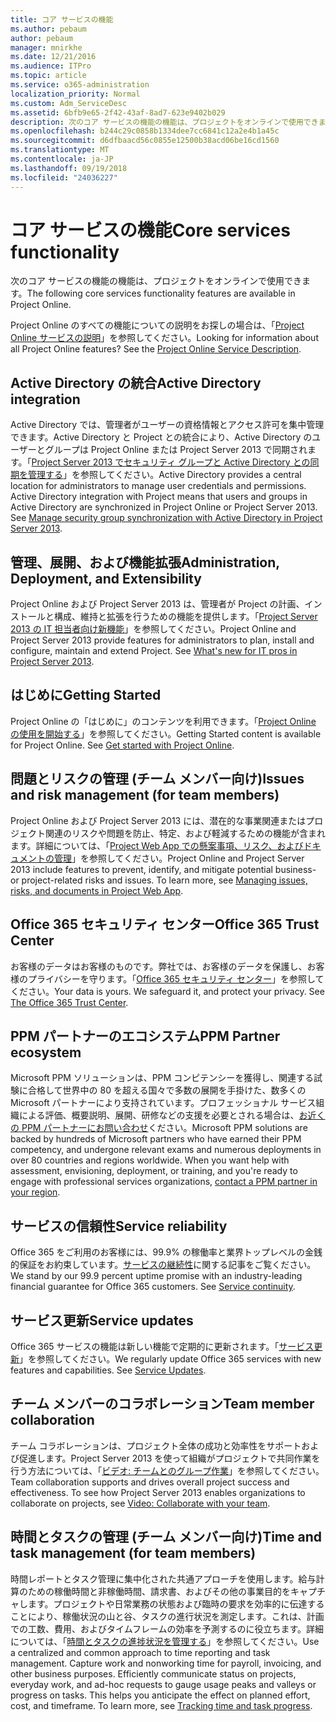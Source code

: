 ```yaml
---
title: コア サービスの機能
ms.author: pebaum
author: pebaum
manager: mnirkhe
ms.date: 12/21/2016
ms.audience: ITPro
ms.topic: article
ms.service: o365-administration
localization_priority: Normal
ms.custom: Adm_ServiceDesc
ms.assetid: 6bfb9e65-2f42-43af-8ad7-623e9402b029
description: 次のコア サービスの機能の機能は、プロジェクトをオンラインで使用できます。
ms.openlocfilehash: b244c29c0858b1334dee7cc6841c12a2e4b1a45c
ms.sourcegitcommit: d6dfbaacd56c0855e12500b38acd06be16cd1560
ms.translationtype: MT
ms.contentlocale: ja-JP
ms.lasthandoff: 09/19/2018
ms.locfileid: "24036227"
---
```

# <a name="core-services-functionality"></a><span data-ttu-id="06d24-103">コア サービスの機能</span><span class="sxs-lookup"><span data-stu-id="06d24-103">Core services functionality</span></span>

<span data-ttu-id="06d24-104">次のコア サービスの機能の機能は、プロジェクトをオンラインで使用できます。</span><span class="sxs-lookup"><span data-stu-id="06d24-104">The following core services functionality features are available in Project Online.</span></span>
  
<span data-ttu-id="06d24-p101">Project Online のすべての機能についての説明をお探しの場合は、「[Project Online サービスの説明](project-online-service-description.md)」を参照してください。</span><span class="sxs-lookup"><span data-stu-id="06d24-p101">Looking for information about all Project Online features? See the [Project Online Service Description](project-online-service-description.md).</span></span>
  
## <a name="active-directory-integration"></a><span data-ttu-id="06d24-107">Active Directory の統合</span><span class="sxs-lookup"><span data-stu-id="06d24-107">Active Directory integration</span></span>
<span data-ttu-id="06d24-108"><a name="bkmk_AD_Integration"> </a></span><span class="sxs-lookup"><span data-stu-id="06d24-108"></span></span>

<span data-ttu-id="06d24-p102">Active Directory では、管理者がユーザーの資格情報とアクセス許可を集中管理できます。Active Directory と Project との統合により、Active Directory のユーザーとグループは Project Online または Project Server 2013 で同期されます。「[Project Server 2013 でセキュリティ グループと Active Directory との同期を管理する](https://go.microsoft.com/fwlink/p/?LinkId=402631)」を参照してください。</span><span class="sxs-lookup"><span data-stu-id="06d24-p102">Active Directory provides a central location for administrators to manage user credentials and permissions. Active Directory integration with Project means that users and groups in Active Directory are synchronized in Project Online or Project Server 2013. See [Manage security group synchronization with Active Directory in Project Server 2013](https://go.microsoft.com/fwlink/p/?LinkId=402631).</span></span>
  
## <a name="administration-deployment-and-extensibility"></a><span data-ttu-id="06d24-112">管理、展開、および機能拡張</span><span class="sxs-lookup"><span data-stu-id="06d24-112">Administration, Deployment, and Extensibility</span></span>
<span data-ttu-id="06d24-113"><a name="bkmk_AdministrationDeploymentExtensibility"> </a></span><span class="sxs-lookup"><span data-stu-id="06d24-113"></span></span>

<span data-ttu-id="06d24-p103">Project Online および Project Server 2013 は、管理者が Project の計画、インストールと構成、維持と拡張を行うための機能を提供します。「[Project Server 2013 の IT 担当者向け新機能](https://go.microsoft.com/fwlink/p/?LinkId=272017)」を参照してください。</span><span class="sxs-lookup"><span data-stu-id="06d24-p103">Project Online and Project Server 2013 provide features for administrators to plan, install and configure, maintain and extend Project. See [What's new for IT pros in Project Server 2013](https://go.microsoft.com/fwlink/p/?LinkId=272017).</span></span>
  
## <a name="getting-started"></a><span data-ttu-id="06d24-116">はじめに</span><span class="sxs-lookup"><span data-stu-id="06d24-116">Getting Started</span></span>
<span data-ttu-id="06d24-117"><a name="bkmk_GettingStarted"> </a></span><span class="sxs-lookup"><span data-stu-id="06d24-117"></span></span>

<span data-ttu-id="06d24-p104">Project Online の「はじめに」のコンテンツを利用できます。「[Project Online の使用を開始する](https://support.office.com/en-us/article/Get-started-with-Project-Online-E3E5F64F-ADA5-4F9D-A578-130B2D4E5F11?ui=en-US&amp;rs=en-US&amp;ad=US)」を参照してください。</span><span class="sxs-lookup"><span data-stu-id="06d24-p104">Getting Started content is available for Project Online. See [Get started with Project Online](https://support.office.com/en-us/article/Get-started-with-Project-Online-E3E5F64F-ADA5-4F9D-A578-130B2D4E5F11?ui=en-US&amp;rs=en-US&amp;ad=US).</span></span>
  
## <a name="issues-and-risk-management-for-team-members"></a><span data-ttu-id="06d24-120">問題とリスクの管理 (チーム メンバー向け)</span><span class="sxs-lookup"><span data-stu-id="06d24-120">Issues and risk management (for team members)</span></span>
<span data-ttu-id="06d24-121"><a name="bkmk_IssuesRiskManagement"> </a></span><span class="sxs-lookup"><span data-stu-id="06d24-121"></span></span>

<span data-ttu-id="06d24-p105">Project Online および Project Server 2013 には、潜在的な事業関連またはプロジェクト関連のリスクや問題を防止、特定、および軽減するための機能が含まれます。詳細については、「[Project Web App での懸案事項、リスク、およびドキュメントの管理](https://go.microsoft.com/fwlink/?LinkId=402634)」を参照してください。</span><span class="sxs-lookup"><span data-stu-id="06d24-p105">Project Online and Project Server 2013 include features to prevent, identify, and mitigate potential business- or project-related risks and issues. To learn more, see [Managing issues, risks, and documents in Project Web App](https://go.microsoft.com/fwlink/?LinkId=402634).</span></span>
  
## <a name="office-365-trust-center"></a><span data-ttu-id="06d24-124">Office 365 セキュリティ センター</span><span class="sxs-lookup"><span data-stu-id="06d24-124">Office 365 Trust Center</span></span>
<span data-ttu-id="06d24-125"><a name="bkmk_Office365TrustCenter"> </a></span><span class="sxs-lookup"><span data-stu-id="06d24-125"></span></span>

<span data-ttu-id="06d24-p106">お客様のデータはお客様のものです。弊社では、お客様のデータを保護し、お客様のプライバシーを守ります。「[Office 365 セキュリティ センター](https://go.microsoft.com/fwlink/?LinkId=402637)」を参照してください。</span><span class="sxs-lookup"><span data-stu-id="06d24-p106">Your data is yours. We safeguard it, and protect your privacy. See [The Office 365 Trust Center](https://go.microsoft.com/fwlink/?LinkId=402637).</span></span>
  
## <a name="ppm-partner-ecosystem"></a><span data-ttu-id="06d24-129">PPM パートナーのエコシステム</span><span class="sxs-lookup"><span data-stu-id="06d24-129">PPM Partner ecosystem</span></span>
<span data-ttu-id="06d24-130"><a name="bkmk_ProjectPortfolioManagementPartner"> </a></span><span class="sxs-lookup"><span data-stu-id="06d24-130"></span></span>

<span data-ttu-id="06d24-p107">Microsoft PPM ソリューションは、PPM コンピテンシーを獲得し、関連する試験に合格して世界中の 80 を超える国々で多数の展開を手掛けた、数多くの Microsoft パートナーにより支持されています。プロフェッショナル サービス組織による評価、概要説明、展開、研修などの支援を必要とされる場合は、[お近くの PPM パートナーにお問い合わせ](https://go.microsoft.com/fwlink/p/?LinkId=272646)ください。</span><span class="sxs-lookup"><span data-stu-id="06d24-p107">Microsoft PPM solutions are backed by hundreds of Microsoft partners who have earned their PPM competency, and undergone relevant exams and numerous deployments in over 80 countries and regions worldwide. When you want help with assessment, envisioning, deployment, or training, and you're ready to engage with professional services organizations, [contact a PPM partner in your region](https://go.microsoft.com/fwlink/p/?LinkId=272646).</span></span>
  
## <a name="service-reliability"></a><span data-ttu-id="06d24-133">サービスの信頼性</span><span class="sxs-lookup"><span data-stu-id="06d24-133">Service reliability</span></span>
<span data-ttu-id="06d24-134"><a name="bkmk_ServiceReliability"> </a></span><span class="sxs-lookup"><span data-stu-id="06d24-134"></span></span>

<span data-ttu-id="06d24-p108">Office 365 をご利用のお客様には、99.9% の稼働率と業界トップレベルの金銭的保証をお約束しています。[サービスの継続性](https://go.microsoft.com/fwlink/?LinkId=402653)に関する記事をご覧ください。</span><span class="sxs-lookup"><span data-stu-id="06d24-p108">We stand by our 99.9 percent uptime promise with an industry-leading financial guarantee for Office 365 customers. See [Service continuity](https://go.microsoft.com/fwlink/?LinkId=402653).</span></span>
  
## <a name="service-updates"></a><span data-ttu-id="06d24-137">サービス更新</span><span class="sxs-lookup"><span data-stu-id="06d24-137">Service updates</span></span>
<span data-ttu-id="06d24-138"><a name="bkmk_Serviceupdates"> </a></span><span class="sxs-lookup"><span data-stu-id="06d24-138"></span></span>

<span data-ttu-id="06d24-p109">Office 365 サービスの機能は新しい機能で定期的に更新されます。「[サービス更新](../office-365-platform-service-description/service-updates.md)」を参照してください。</span><span class="sxs-lookup"><span data-stu-id="06d24-p109">We regularly update Office 365 services with new features and capabilities. See [Service Updates](../office-365-platform-service-description/service-updates.md).</span></span>
  
## <a name="team-member-collaboration"></a><span data-ttu-id="06d24-141">チーム メンバーのコラボレーション</span><span class="sxs-lookup"><span data-stu-id="06d24-141">Team member collaboration</span></span>
<span data-ttu-id="06d24-142"><a name="bkbmk_TeamMemberCollaboration"> </a></span><span class="sxs-lookup"><span data-stu-id="06d24-142"></span></span>

<span data-ttu-id="06d24-p110">チーム コラボレーションは、プロジェクト全体の成功と効率性をサポートおよび促進します。Project Server 2013 を使って組織がプロジェクトで共同作業を行う方法については、「[ビデオ: チームとのグループ作業](https://go.microsoft.com/fwlink/?LinkId=402628)」を参照してください。</span><span class="sxs-lookup"><span data-stu-id="06d24-p110">Team collaboration supports and drives overall project success and effectiveness. To see how Project Server 2013 enables organizations to collaborate on projects, see [Video: Collaborate with your team](https://go.microsoft.com/fwlink/?LinkId=402628).</span></span>
  
## <a name="time-and-task-management-for-team-members"></a><span data-ttu-id="06d24-145">時間とタスクの管理 (チーム メンバー向け)</span><span class="sxs-lookup"><span data-stu-id="06d24-145">Time and task management (for team members)</span></span>
<span data-ttu-id="06d24-146"><a name="bkmk_TimeTaskManagement"> </a></span><span class="sxs-lookup"><span data-stu-id="06d24-146"></span></span>

<span data-ttu-id="06d24-p111">時間レポートとタスク管理に集中化された共通アプローチを使用します。給与計算のための稼働時間と非稼働時間、請求書、およびその他の事業目的をキャプチャします。プロジェクトや日常業務の状態および臨時の要求を効率的に伝達することにより、稼働状況の山と谷、タスクの進行状況を測定します。これは、計画での工数、費用、およびタイムフレームの効率を予測するのに役立ちます。詳細については、「[時間とタスクの進捗状況を管理する](https://go.microsoft.com/fwlink/p/?LinkId=271321)」を参照してください。</span><span class="sxs-lookup"><span data-stu-id="06d24-p111">Use a centralized and common approach to time reporting and task management. Capture work and nonworking time for payroll, invoicing, and other business purposes. Efficiently communicate status on projects, everyday work, and ad-hoc requests to gauge usage peaks and valleys or progress on tasks. This helps you anticipate the effect on planned effort, cost, and timeframe. To learn more, see [Tracking time and task progress](https://go.microsoft.com/fwlink/p/?LinkId=271321).</span></span>
  

